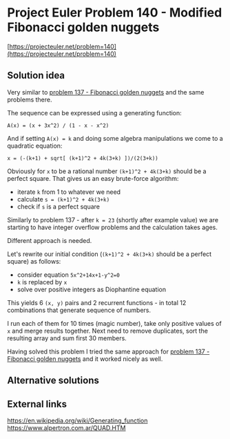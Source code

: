 # Project Euler Problem 140 - Modified Fibonacci golden nuggets

[https://projecteuler.net/problem=140](https://projecteuler.net/problem=140)

## Solution idea

Very similar to [problem 137 - Fibonacci golden nuggets](../problem_137) and the same problems there.

The sequence can be expressed using a generating function:
```
A(x) = (x + 3x^2) / (1 - x - x^2)
```
And if setting `A(x) = k` and doing some algebra manipulations we come to a quadratic equation:
```
x = (-(k+1) + sqrt[ (k+1)^2 + 4k(3+k) ])/(2(3+k))
```

Obviously for `x` to be a rational number `(k+1)^2 + 4k(3+k)` should be a perfect square. 
That gives us an easy brute-force algorithm:
- iterate `k` from 1 to whatever we need
- calculate `s = (k+1)^2 + 4k(3+k)`
- check if `s` is a perfect square

Similarly to problem 137 - after `k = 23` (shortly after example value) we are starting to have integer overflow problems and the calculation takes ages. 

Different approach is needed.

Let's rewrite our initial condition (`(k+1)^2 + 4k(3+k)` should be a perfect square) as follows:
- consider equation `5x^2+14x+1-y^2=0`
- `k` is replaced by `x`
- solve over positive integers as Diophantine equation

This yields 6 `(x, y)` pairs and 2 recurrent functions - in total 12 combinations that generate sequence of numbers.

I run each of them for 10 times (magic number), take only positive values of `x` and merge results together.
Next need to remove duplicates, sort the resulting array and sum first 30 members.

Having solved this problem I tried the same approach for [problem 137 - Fibonacci golden nuggets](../problem_137) and it worked nicely as well.

## Alternative solutions

## External links

https://en.wikipedia.org/wiki/Generating_function
https://www.alpertron.com.ar/QUAD.HTM